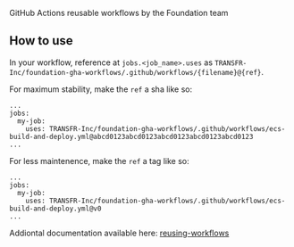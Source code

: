 GitHub Actions reusable workflows by the Foundation team

## How to use
In your workflow, reference at `jobs.<job_name>.uses` as `TRANSFR-Inc/foundation-gha-workflows/.github/workflows/{filename}@{ref}`.

For maximum stability, make the `ref` a sha like so:
```
...
jobs:
  my-job:
    uses: TRANSFR-Inc/foundation-gha-workflows/.github/workflows/ecs-build-and-deploy.yml@abcd0123abcd0123abcd0123abcd0123abcd0123
...
```

For less maintenence, make the `ref` a tag like so:
```
...
jobs:
  my-job:
    uses: TRANSFR-Inc/foundation-gha-workflows/.github/workflows/ecs-build-and-deploy.yml@v0
...
```

Addiontal documentation available here: [reusing-workflows](https://docs.github.com/en/actions/using-workflows/reusing-workflows)
